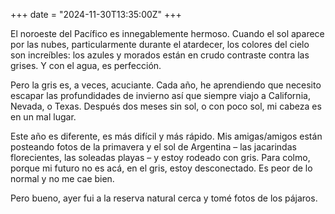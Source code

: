 +++
date = "2024-11-30T13:35:00Z"
+++

El noroeste del Pacífico es innegablemente hermoso. Cuando el sol aparece por las nubes, particularmente durante el atardecer, los colores del cielo son increíbles: los azules y morados están en crudo contraste contra las grises. Y con el agua, es perfección.

Pero la gris es, a veces, acuciante. Cada año, he aprendiendo que necesito escapar las profundidades de invierno así que siempre viajo a California, Nevada, o Texas. Después dos meses sin sol, o con poco sol, mi cabeza es en un mal lugar.

Este año es diferente, es más difícil y más rápido. Mis amigas/amigos están posteando fotos de la primavera y el sol de Argentina – las jacarindas florecientes, las soleadas playas – y estoy rodeado con gris. Para colmo, porque mi futuro no es acá, en el gris, estoy desconectado. Es peor de lo normal y no me cae bien.

Pero bueno, ayer fui a la reserva natural cerca y tomé fotos de los pájaros.
